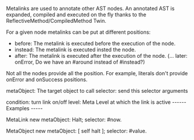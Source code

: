 Metalinks are used to annotate other AST nodes. An annotated AST is expanded, compiled and executed on the fly thanks to the ReflectiveMethod/CompiledMethod Twin. 

For a given node metalinks can be put at different positions:

- before: The metalink is executed before the execution of the node.  
- instead: The metalink is executed insted the node.
- after: The metalink is executed after the execution of the node.
(... later: onError,  Do we have an #around instead of #instead?)

Not all the nodes provide all the position. For example, literals don't provide onError and onSuccess positions.

metaObject: The target object to call
selector: send this selector
arguments

condition:  turn link on/off 
level: Meta Level at which the link is active
------ Examples -----

MetaLink new 
	metaObject: Halt;
	selector: #now.
	
MetaObject new 
	metaObject: [ self halt ];
	selector: #value.